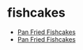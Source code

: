 # fishcakes

 * [Pan Fried Fishcakes](../../index/p/pan-fried-fishcakes.json)
 * [Pan Fried Fishcakes](../../index/p/pan-fried-fishcakes.json)
